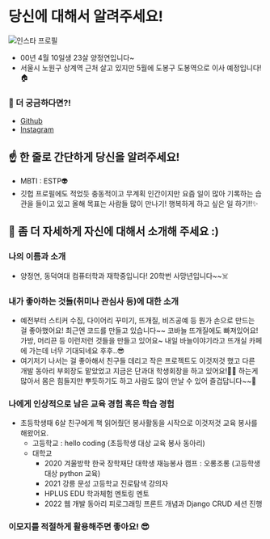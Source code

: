 # 당신에 대해서 알려주세요!

![인스타 프로필](https://scontent-ssn1-1.cdninstagram.com/v/t51.2885-19/217663992_971900126988843_5083387378342389453_n.jpg?stp=dst-jpg_s320x320&_nc_ht=scontent-ssn1-1.cdninstagram.com&_nc_cat=103&_nc_ohc=G2b9u5XARtoAX94SKf7&edm=ABfd0MgBAAAA&ccb=7-4&oh=00_AT_a-jZZS1grPHJ4jpxG8RuWnYh5RY2KeyxLJbjsm3i3UQ&oe=625E1481&_nc_sid=7bff83)

- 00년 4월 10일생 23살 양정연입니다~
- 서울시 노원구 상계역 근처 살고 있지만 5월에 도봉구 도봉역으로 이사 예정입니다!🏠

### 🤔 더 궁금하다면?!

- [Github](https://github.com/jeongkite)
- [Instagram](https://www.instagram.com/jeoyeo_s2/)



## ☝️ 한 줄로 간단하게 당신을 알려주세요!

- MBTI : ESTP👽
- 깃헙 프로필에도 적었듯 충동적이고 무계획 인간이지만 요즘 일이 많아 기록하는 습관을 들이고 있고 올해 목표는 사람들 많이 만나기! 행복하게 하고 싶은 일 하기!!✨

## 🙌 좀 더 자세하게 자신에 대해서 소개해 주세요 :)

### 나의 이름과 소개

- 양정연, 동덕여대 컴퓨터학과 재학중입니다! 20학번 사망년입니다~~☠️

### 내가 좋아하는 것들(취미나 관심사 등)에 대한 소개

- 예전부터 스티커 수집, 다이어리 꾸미기, 뜨개질, 비즈공예 등 뭔가 손으로 만드는 걸 좋아했어요! 최근엔 코드를 만들고 있습니다~~ 코바늘 뜨개질에도 빠져있어요! 가방, 머리끈 등 이런저런 것들을 만들고 있어요~ 내일 바늘이야기라고 뜨개실 카페에 가는데 너무 기대되네요 후후..😎
- 여기저기 나서는 걸 좋아해서 친구들 데리고 작은 프로젝트도 이것저것 했고 다른 개발 동아리 부회장도 맡았었고 지금은 단과대 학생회장을 하고 있어요!🙋‍♀️ 하는게 많아서 몸은 힘들지만 뿌듯하기도 하고 사람도 많이 만날 수 있어 즐겁답니다~~🤪

### 나에게 인상적으로 남은 교육 경험 혹은 학습 경험

- 초등학생때 6살 친구에게 책 읽어줬던 봉사활동을 시작으로 이것저것 교육 봉사를 해왔어요.
  - 고등학교 : hello coding (초등학생 대상 교육 봉사 동아리)
  - 대학교 
    - 2020 겨울방학 한국 장학재단 대학생 재능봉사 캠프 : 오롱조롱 (고등학생 대상 python 교육)
    - 2021 강릉 문성 고등학교 진로탐색 강의자
    - HPLUS EDU 학과체험 멘토링 멘토
    - 2022 웹 개발 동아리 피로그래밍 프론트 개념과 Django CRUD 세션 진행

### 이모지를 적절하게 활용해주면 좋아요! 😎